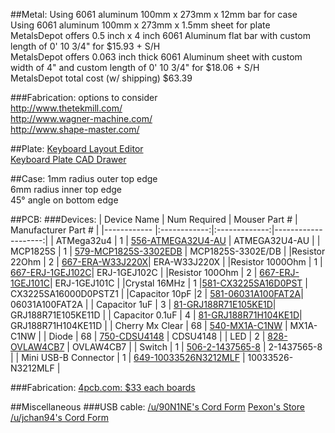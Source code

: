 

##Metal:
Using 6061 aluminum 100mm x 273mm x 12mm bar for case  
Using 6061 aluminum 100mm x 273mm x 1.5mm sheet for plate  
MetalsDepot offers 0.5 inch x 4 inch 6061 Aluminum flat bar with custom length of 0' 10 3/4" for $15.93 + S/H  
MetalsDepot offers 0.063 inch thick 6061 Aluminum sheet with custom width of 4" and custom length of 0' 10 3/4" for $18.06 + S/H  
MetalsDepot total cost (w/ shipping) $63.39  

###Fabrication:
options to consider  
http://www.thetekmill.com/  
http://www.wagner-machine.com/  
http://www.shape-master.com/  

##Plate:
[Keyboard Layout Editor](http://www.keyboard-layout-editor.com/#/gists/b67145701f86c79b1c43)  
[Keyboard Plate CAD Drawer](http://builder.swillkb.com/)  

##Case:
1mm radius outer top edge  
6mm radius inner top edge  
45° angle on bottom edge  

##PCB:
###Devices:
| Device Name | Num Required | Mouser Part # | Manufacturer Part # |
|------------ |:------------:|:-------------:|--------------------:|
| ATMega32u4 | 1 | [556-ATMEGA32U4-AU](http://www.mouser.com/ProductDetail/Atmel/ATMEGA32U4-AU/?qs=sGAEpiMZZMvqv2n3s2xjsYzXfq0AWv1C4u5a33SlKLw%3d) | ATMEGA32U4-AU  |
| MCP1825S | 1 | [579-MCP1825S-3302EDB](http://www.mouser.com/ProductDetail/Microchip-Technology/MCP1825S-3302E-DB/?qs=sGAEpiMZZMsGz1a6aV8DcJ7KfjtCj7XdhLgwEYhyq%2fs%3d) | MCP1825S-3302E/DB  |
|Resistor 22Ohm | 2 | [667-ERA-W33J220X](http://www.mouser.com/ProductDetail/Panasonic/ERA-W33J220X/?qs=%2fha2pyFaduiamcDwRD0o%252bdwFWFrZf0vWh4X5c5%2fM5m6XuQxFBDeebA%3d%3d)| ERA-W33J220X |
|Resistor 1000Ohm | 1 | [667-ERJ-1GEJ102C](http://www.mouser.com/ProductDetail/Panasonic/ERJ-1GEJ102C/?qs=%2fha2pyFadujWqMGonbcVXWj1%252b8hcrvDh5me5Qs6YnvHyb0HgpWaKEQ%3d%3d)| ERJ-1GEJ102C |
|Resistor 100Ohm | 2 | [667-ERJ-1GEJ101C](http://www.mouser.com/ProductDetail/Panasonic/ERJ-1GEJ101C/?qs=%2fha2pyFadujWqMGonbcVXZTOGWVrQ1MFYA0bmECwhPGPtv1PpvySqQ%3d%3d)| ERJ-1GEJ101C |
|Crystal 16MHz | 1 |[581-CX3225SA16D0PST](http://www.mouser.com/ProductDetail/AVX/CX3225SA16000D0PSTZ1/?qs=%2fha2pyFadujqob4NXRVQdnBa3NHzB4jgPaExj8%2fZwa8ENcAMm7sMPJPhtNicCEtv) | CX3225SA16000D0PSTZ1 |
|Capacitor 10pF |2 | [581-06031A100FAT2A](http://www.mouser.com/ProductDetail/AVX/06031A100FAT2A/?qs=%2fha2pyFaduhUBlPPHlq8vipXQ0uIWqpbc6fj6BAAc4F0zYn9FfBoNA%3d%3d)| 06031A100FAT2A |
| Capacitor 1uF | 3 | [81-GRJ188R71E105KE1D](http://www.mouser.com/ProductDetail/Murata/GRJ188R71E105KE11D/?qs=%2fha2pyFadujXbmObmbMNWGVKi%252bmpL1Y6f0Y1MC6HHG%2fHzG25TK2zTx1jVxOpAbXL)| GRJ188R71E105KE11D |
| Capacitor 0.1uF | 4 | [81-GRJ188R71H104KE1D](http://www.mouser.com/ProductDetail/Murata/GRJ188R71H104KE11D/?qs=%2fha2pyFadujXbmObmbMNWImOdQ04TVo77xVWezGkIzF%252bTvMbvtQi9vsb7pG01xtl)| GRJ188R71H104KE11D |
| Cherry Mx Clear | 68 | [540-MX1A-C1NW](http://www.mouser.com/ProductDetail/CHERRY/MX1A-C1NW/?qs=%2fha2pyFadugHshS5LFUaw1jeiiKUr3%2flrPMQiMCh%2fs95fKtwTfP8jQ%3d%3d) | MX1A-C1NW |
| Diode | 68 | [750-CDSU4148](http://www.mouser.com/ProductDetail/Comchip-Technology/CDSU4148/?qs=sGAEpiMZZMtoHjESLttvkuxjOdB35mGjgFl9dZWSp6Q%3d) | CDSU4148 |
| LED | 2 |  [828-OVLAW4CB7](http://www.mouser.com/ProductDetail/Optek-TT-Electronics/OVLAW4CB7/?qs=sGAEpiMZZMtmwHDZQCdlqe2pukWsWvBZP3osEY%252b4qVU%3d) | OVLAW4CB7 |
| Switch | 1 | [506-2-1437565-8](http://www.mouser.com/ProductDetail/TE-Connectivity-Alcoswitch/2-1437565-8/?qs=sGAEpiMZZMvxtGF7dlGNpmdDR%2fLbgCKmx2KOy1eWjG0%3d) | 2-1437565-8 |
| Mini USB-B Connector | 1 | [649-10033526N3212MLF](http://www.mouser.com/ProductDetail/FCI/10033526-N3212MLF/?qs=sGAEpiMZZMulM8LPOQ%252byk74feZXni60aLcclzrksPbU%3d) | 10033526-N3212MLF |

###Fabrication:
[4pcb.com: $33 each boards](www.4pcb.com)

##Miscellaneous
###USB cable:
[/u/90N1NE's Cord Form](https://docs.google.com/forms/d/1O8-y3vcuR8QClX1kB-gxhwCaVJ4b8tqBf4mBuyMltoc)
[Pexon's Store](http://pexonpcs.co.uk/)  
[/u/jchan94's Cord Form](https://docs.google.com/forms/d/1i3O6ZZ9YgS6CADAT-xIyotbfbr2Xl6MgCU8oeTNEtNQ/viewform)  
